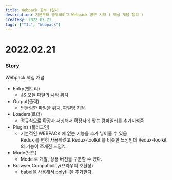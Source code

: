 ```yaml
---
title: Webpack 공부 1일차
description: 기본부터 공부하려고 Webpack 공부 시작 ( 핵심 개념 정리 )
createBy: 2022.02.21
tags: ["TIL", "Webpack"]
---
```


# 2022.02.21

### Story

Webpack 핵심 개념

-   Entry(엔트리)
    -   JS 모듈 파일의 시작 위치
-   Output(출력)
    -   번들링한 파일을 위치, 파일명 지정
-   Loaders(로더)
    -   정규식으로 확장자 서칭해서 확장자에 맞는 컴파일러를 추가시켜줌
-   Plugins (플러그인)
    -   기본적인 WEBPACK 에 없는 기능을 추가 넣어줄 수 있음  
        Redux 를 편히 사용하려고 Redux-toolkit 를 비슷한 느낌인데 Redux-toolkit 의 기능이 쪼개진 느낌?..
-   Mode(모드)
    -   Mode 로 개발, 상용 버전을 구분할 수 있다.
-   Browser Compatibility(브라우저 호환성)
    -   babel을 사용해서 polyfill을 추가한다.
